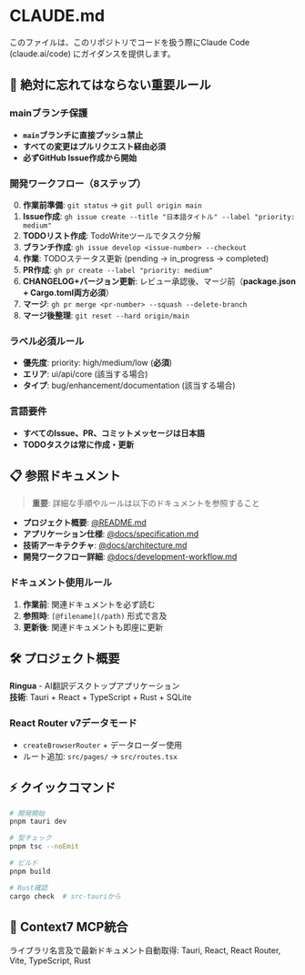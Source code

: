 # CLAUDE.md

このファイルは、このリポジトリでコードを扱う際にClaude Code (claude.ai/code) にガイダンスを提供します。

## 🚨 絶対に忘れてはならない重要ルール

### mainブランチ保護
- **`main`ブランチに直接プッシュ禁止**
- **すべての変更はプルリクエスト経由必須**
- **必ずGitHub Issue作成から開始**

### 開発ワークフロー（8ステップ）
0. **作業前準備**: `git status` → `git pull origin main`
1. **Issue作成**: `gh issue create --title "日本語タイトル" --label "priority: medium"`
2. **TODOリスト作成**: TodoWriteツールでタスク分解
3. **ブランチ作成**: `gh issue develop <issue-number> --checkout`
4. **作業**: TODOステータス更新 (pending → in_progress → completed)
5. **PR作成**: `gh pr create --label "priority: medium"`
6. **CHANGELOG+バージョン更新**: レビュー承認後、マージ前（**package.json + Cargo.toml両方必須**）
7. **マージ**: `gh pr merge <pr-number> --squash --delete-branch`
8. **マージ後整理**: `git reset --hard origin/main`

### ラベル必須ルール
- **優先度**: priority: high/medium/low (**必須**)
- **エリア**: ui/api/core (該当する場合)
- **タイプ**: bug/enhancement/documentation (該当する場合)

### 言語要件
- **すべてのIssue、PR、コミットメッセージは日本語**
- **TODOタスクは常に作成・更新**

## 📋 参照ドキュメント

> **重要**: 詳細な手順やルールは以下のドキュメントを参照すること

- **プロジェクト概要**: [@README.md](/README.md)
- **アプリケーション仕様**: [@docs/specification.md](/docs/specification.md)
- **技術アーキテクチャ**: [@docs/architecture.md](/docs/architecture.md)
- **開発ワークフロー詳細**: [@docs/development-workflow.md](/docs/development-workflow.md)

### ドキュメント使用ルール
1. **作業前**: 関連ドキュメントを必ず読む
2. **参照時**: `[@filename](/path)` 形式で言及
3. **更新後**: 関連ドキュメントも即座に更新

## 🛠️ プロジェクト概要

**Ringua** - AI翻訳デスクトップアプリケーション  
**技術**: Tauri + React + TypeScript + Rust + SQLite

### React Router v7データモード
- `createBrowserRouter` + データローダー使用
- ルート追加: `src/pages/` → `src/routes.tsx`

## ⚡ クイックコマンド

```bash
# 開発開始
pnpm tauri dev

# 型チェック
pnpm tsc --noEmit

# ビルド
pnpm build

# Rust確認
cargo check  # src-tauriから
```

## 🔧 Context7 MCP統合

ライブラリ名言及で最新ドキュメント自動取得:
Tauri, React, React Router, Vite, TypeScript, Rust